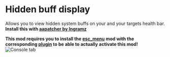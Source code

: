 # Hidden buff display

Allows you to view hidden system buffs on your and your targets health bar.  
**Install this with [aapatcher by Ingramz](https://github.com/Ingramz/archeage/tree/master/aapatcher)**

**This mod requires you to install the [esc_menu](../../../tree/main/esc_menu) mod with the corresponding [plugin](../esc_menu/plugins/hidden_buffs.lua) to be able to actually activate this mod!**  
![Console tab](https://drive.usercontent.google.com/download?id=1_rz3eJ0oVNL2TGOYDFq6s48rOA_OG6DM)